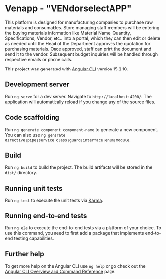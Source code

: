 # Venapp - "VENdorselectAPP"


This platform is designed for manufacturing companies to purchase raw materials and consumables. 
Store managing staff members will be entering the buying materials information like Material Name, Quantity, Specifications, Vendor, etc.. into a portal,
which they can then edit or delete as needed until the Head of the Department approves the quotation for purchasing materials. Once approved, staff can print the document and send it to the vendor.
Subsequent budget inquiries will be handled through respective emails or phone calls.

This project was generated with [Angular CLI](https://github.com/angular/angular-cli) version 15.2.10.

## Development server

Run `ng serve` for a dev server. Navigate to `http://localhost:4200/`. The application will automatically reload if you change any of the source files.

## Code scaffolding

Run `ng generate component component-name` to generate a new component. You can also use `ng generate directive|pipe|service|class|guard|interface|enum|module`.

## Build

Run `ng build` to build the project. The build artifacts will be stored in the `dist/` directory.

## Running unit tests

Run `ng test` to execute the unit tests via [Karma](https://karma-runner.github.io).

## Running end-to-end tests

Run `ng e2e` to execute the end-to-end tests via a platform of your choice. To use this command, you need to first add a package that implements end-to-end testing capabilities.

## Further help

To get more help on the Angular CLI use `ng help` or go check out the [Angular CLI Overview and Command Reference](https://angular.io/cli) page.

